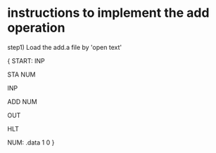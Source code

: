 # instructions to implement the add operation


step1) Load the add.a file by 'open text' 


{
START: INP

STA NUM

INP

ADD NUM

OUT

HLT


NUM:  .data 1 0
}
